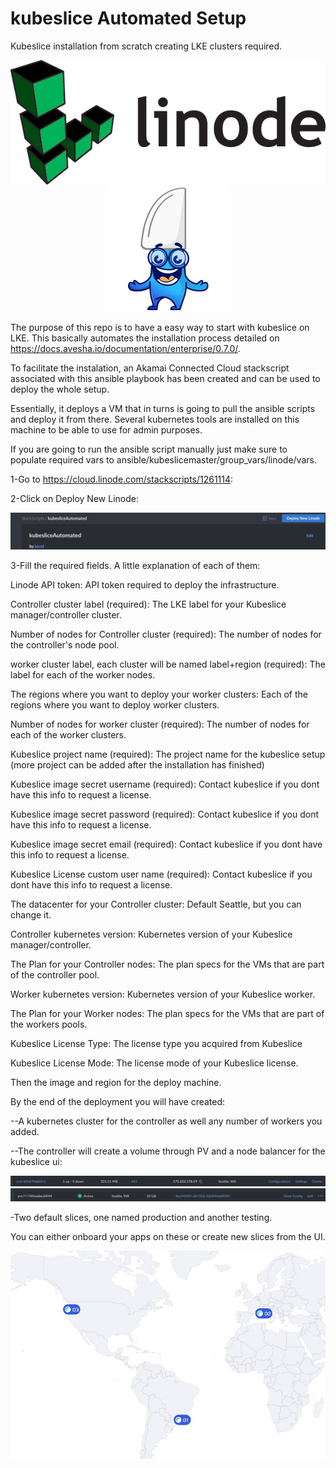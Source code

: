 # kubeslice Automated Setup
Kubeslice installation from scratch creating LKE clusters required.

<p align="center">
  <img src="img/1.png" />
  <img src="img/2.png" />
</p>

The purpose of this repo is to have a easy way to start with kubeslice on LKE. This basically automates the installation process detailed on https://docs.avesha.io/documentation/enterprise/0.7.0/.

To facilitate the instalation, an Akamai Connected Cloud stackscript associated with this ansible playbook has been created and can be used to deploy the whole setup.

Essentially, it deploys a VM that in turns is going to pull the ansible scripts and deploy it from there. Several kubernetes tools are installed on this machine to be able to use for admin purposes. 

If you are going to run the ansible script manually just make sure to populate required vars to ansible/kubeslicemaster/group_vars/linode/vars.

1-Go to https://cloud.linode.com/stackscripts/1261114:

2-Click on Deploy New Linode:

<p align="center">
  <img src="img/3.jpg" />
</p>


3-Fill the required fields. A little explanation of each of them:

Linode API token: API token required to deploy the infrastructure.

Controller cluster label (required): The LKE label for your Kubeslice manager/controller cluster.

Number of nodes for Controller cluster (required): The number of nodes for the controller's node pool.

worker cluster label, each cluster will be named label+region (required): The label for each of the worker nodes. 

The regions where you want to deploy your worker clusters: Each of the regions where you want to deploy worker clusters.

Number of nodes for worker cluster (required): The number of nodes for each of the worker clusters.

Kubeslice project name (required): The project name for the kubeslice setup (more project can be added after the installation has finished)

Kubeslice image secret username (required): Contact kubeslice if you dont have this info to request a license.

Kubeslice image secret password (required): Contact kubeslice if you dont have this info to request a license.

Kubeslice image secret email (required): Contact kubeslice if you dont have this info to request a license.

Kubeslice License custom user name (required): Contact kubeslice if you dont have this info to request a license.

The datacenter for your Controller cluster: Default Seattle, but you can change it.

Controller kubernetes version: Kubernetes version of your Kubeslice manager/controller.

The Plan for your Controller nodes: The plan specs for the VMs that are part of the controller pool.

Worker kubernetes version:  Kubernetes version of your Kubeslice worker.

The Plan for your Worker nodes: The plan specs for the VMs that are part of the workers pools.

Kubeslice License Type: The license type you acquired from Kubeslice

Kubeslice License Mode: The license mode of your Kubeslice license.

Then the image and region for the deploy machine.

By the end of the deployment you will have created:

--A kubernetes cluster for the controller as well any number of workers you added.

--The controller will create a volume through PV and a node balancer for the kubeslice ui:

<p align="center">
  <img src="img/4.jpg" />
  <img src="img/5.jpg" />
</p>

-Two default slices, one named production and another testing.

You can either onboard your apps on these or create new slices from the UI.

<p align="center">
  <img src="img/6.jpg" />
</p>
